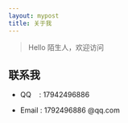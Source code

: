 ```yaml
---
layout: mypost
title: 关于我
---
```


> Hello 陌生人，欢迎访问

## 联系我

- QQ&nbsp;&nbsp;&nbsp;&nbsp;: 17942496886

- Email&nbsp;: 1792496886 @qq.com 


